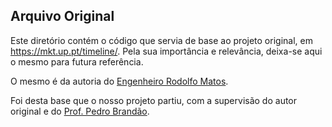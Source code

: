 ## Arquivo Original

Este diretório contém o código que servia de base ao projeto original, em https://mkt.up.pt/timeline/. Pela sua importância e relevância, deixa-se aqui o mesmo para futura referência.

O mesmo é da autoria do [Engenheiro Rodolfo Matos](mailto:rodolfo@uporto.pt).

Foi desta base que o nosso projeto partiu, com a supervisão do autor original e do [Prof. Pedro Brandão](mailto:pabranda@fc.up.pt).
